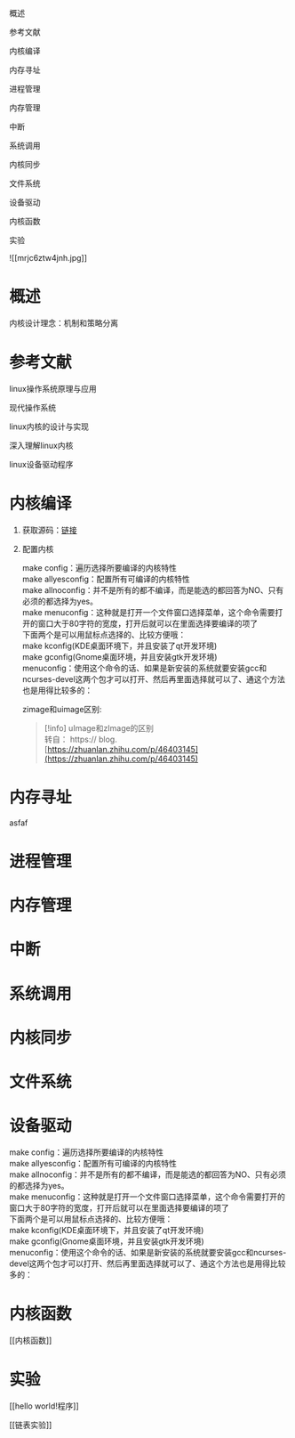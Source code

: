 概述

参考文献

内核编译

内存寻址

进程管理

内存管理

中断

系统调用

内核同步

文件系统

设备驱动

内核函数

实验

![[mrjc6ztw4jnh.jpg]]

# 概述

内核设计理念：机制和策略分离

  

  

  

  

# 参考文献

linux操作系统原理与应用

现代操作系统

linux内核的设计与实现

深入理解linux内核

linux设备驱动程序

# 内核编译

1. 获取源码：[链接](https://www.kernel.org/)
2. 配置内核
    
    make config：遍历选择所要编译的内核特性  
    make allyesconfig：配置所有可编译的内核特性  
    make allnoconfig：并不是所有的都不编译，而是能选的都回答为NO、只有必须的都选择为yes。  
    make menuconfig：这种就是打开一个文件窗口选择菜单，这个命令需要打开的窗口大于80字符的宽度，打开后就可以在里面选择要编译的项了  
    下面两个是可以用鼠标点选择的、比较方便哦：  
    make kconfig(KDE桌面环境下，并且安装了qt开发环境)  
    make gconfig(Gnome桌面环境，并且安装gtk开发环境)  
    menuconfig：使用这个命令的话、如果是新安装的系统就要安装gcc和ncurses-devel这两个包才可以打开、然后再里面选择就可以了、通这个方法也是用得比较多的：  
    
      
    
    zimage和uimage区别:
    
    > [!info] uImage和zImage的区别  
    > ​转自： https:// blog.  
    > [https://zhuanlan.zhihu.com/p/46403145](https://zhuanlan.zhihu.com/p/46403145)  
    
      
    
      
    
      
    
      
    
      
    

  

# 内存寻址

asfaf

  

# 进程管理

  

  

# 内存管理

  

# 中断

  

# 系统调用

  

# 内核同步

  

# 文件系统

  

# 设备驱动

  

  

make config：遍历选择所要编译的内核特性  
make allyesconfig：配置所有可编译的内核特性  
make allnoconfig：并不是所有的都不编译，而是能选的都回答为NO、只有必须的都选择为yes。  
make menuconfig：这种就是打开一个文件窗口选择菜单，这个命令需要打开的窗口大于80字符的宽度，打开后就可以在里面选择要编译的项了  
下面两个是可以用鼠标点选择的、比较方便哦：  
make kconfig(KDE桌面环境下，并且安装了qt开发环境)  
make gconfig(Gnome桌面环境，并且安装gtk开发环境)  
menuconfig：使用这个命令的话、如果是新安装的系统就要安装gcc和ncurses-devel这两个包才可以打开、然后再里面选择就可以了、通这个方法也是用得比较多的：  

  

  

  

# 内核函数

[[内核函数]]

# 实验

[[hello world!程序]]

[[链表实验]]